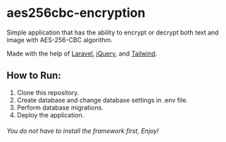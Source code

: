 # aes256cbc-encryption
Simple application that has the ability to encrypt or decrypt both text and image with AES-256-CBC algorithm.

Made with the help of [Laravel](https://laravel.com/), [jQuery](https://jquery.com/), and [Tailwind](https://tailwindcss.com/).

## How to Run:
1. Clone this repository.
2. Create database and change database settings in .env file.
3. Perform database migrations.
4. Deploy the application.

###### You do not have to install the framework first, Enjoy!
